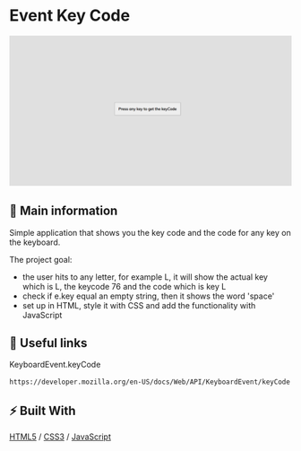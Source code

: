 # Event Key Code

![cover](./assets/keycode.gif)

## 🦉 Main information

Simple application that shows you the key code and the code for any key on the keyboard.

The project goal:
- the user hits to any letter, for example L, it will show the actual key which is L, the keycode 76 and the code which is key L
- check if e.key equal an empty string, then it shows the word 'space'
- set up in HTML, style it with CSS and add the functionality with JavaScript

## 🦊 Useful links 

KeyboardEvent.keyCode

```
https://developer.mozilla.org/en-US/docs/Web/API/KeyboardEvent/keyCode
```

## ⚡ Built With
[HTML5](https://www.w3schools.com/html/) / [CSS3](https://www.w3schools.com/css/) / [JavaScript](https://www.w3schools.com/js/)
